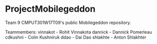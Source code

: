 # ProjectMobilegeddon
Team 9 CMPUT301W17T09's public Mobilegeddon repository.

Teammembers:
	vinnakot - Rohit Vinnakota
	dannick - Dannick Pomerleau
	cdkushni - Colin Kushniruk
	ddao - Dai Dao
	shlakhte - Anton Shlakhter
